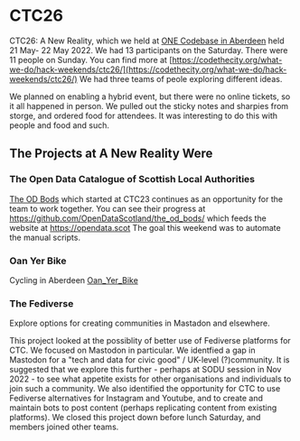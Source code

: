 # CTC26
CTC26: A New Reality, which we held at [ONE Codebase in Aberdeen](https://www.thisiscodebase.com/aberdeen1) held 21 May- 22 May 2022. We had 13 participants on the Saturday. There were 11 people on Sunday. You can find more at [https://codethecity.org/what-we-do/hack-weekends/ctc26/](https://codethecity.org/what-we-do/hack-weekends/ctc26/) We had three teams of peole exploring different ideas. 

We planned on enabling a hybrid event, but there were no online tickets, so it all happened in person. We pulled out the sticky notes and sharpies from storge, and ordered food for attendees. It was interesting to do this with people and food and such. 

## The Projects at A New Reality Were

### The Open Data Catalogue of Scottish Local Authorities
[The OD Bods](https://github.com/CodeTheCity/the_od_bods) which started at CTC23 continues as an opportunity for the team to work together. You can see their progress at https://github.com/OpenDataScotland/the_od_bods/ which feeds the website at https://opendata.scot The goal this weekend was to automate the manual scripts.

### Oan Yer Bike
Cycling in Aberdeen [Oan_Yer_Bike](https://github.com/CodeTheCity/Oan_Yer_Bike)

### The Fediverse
Explore options for creating communities in Mastadon and elsewhere.

This project looked at the possiblity of better use of Fediverse platforms for CTC. We focused on Mastodon in particular. We identfied a gap in Mastodon for a "tech and data for civic good" / UK-level (?)community. It is suggested that we explore this further - perhaps at SODU session in Nov 2022 - to see what appetite exists for other organisations and individuals to join such a community. We also identified the opportunity for CTC to use Fediverse alternatives for Instagram and Youtube, and to create and maintain bots to post content (perhaps replicating content from existing platforms). We closed this project down before lunch Saturday, and members joined other teams. 
